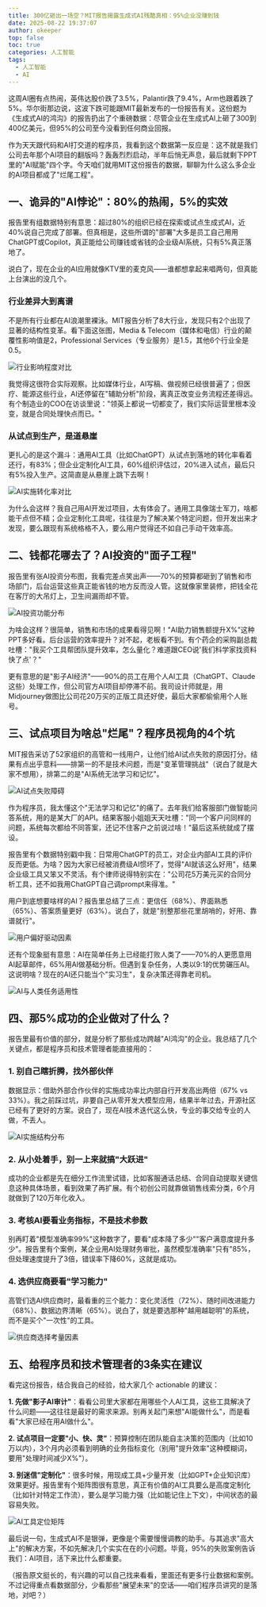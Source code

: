 ```yaml
---
title: 300亿砸出一场空？MIT报告揭露生成式AI残酷真相：95%企业没赚到钱
date: 2025-08-22 19:37:07
author: okeeper
top: false
toc: true
categories: 人工智能
tags:
  - 人工智能
  - AI
---
```


这周AI圈有点热闹，英伟达股价跌了3.5%，Palantir跌了9.4%，Arm也跟着跌了5%。华尔街那边说，这波下跌可能跟MIT最新发布的一份报告有关。这份题为《生成式AI的鸿沟》的报告扔出了个重磅数据：尽管企业在生成式AI上砸了300到400亿美元，但95%的公司至今没看到任何商业回报。

作为天天跟代码和AI打交道的程序员，我看到这个数据第一反应是：这不就是我们公司去年那个AI项目的翻版吗？轰轰烈烈启动，半年后悄无声息，最后就剩下PPT里的"AI赋能"四个字。今天咱们就用MIT这份报告的数据，聊聊为什么这么多企业的AI项目都成了"烂尾工程"。

## 一、诡异的"AI悖论"：80%的热闹，5%的实效

报告里有组数据特别有意思：超过80%的组织已经在探索或试点生成式AI，近40%说自己完成了部署。但真相是，这些所谓的"部署"大多是员工自己用用ChatGPT或Copilot，真正能给公司赚钱或省钱的企业级AI系统，只有5%真正落地了。

说白了，现在企业的AI应用就像KTV里的麦克风——谁都想拿起来唱两句，但真能上台演出的没几个。

### 行业差异大到离谱

不是所有行业都在AI浪潮里裸泳。MIT报告分析了8大行业，发现只有2个出现了显著的结构性变革。看下面这张图，Media & Telecom（媒体和电信）行业的颠覆性影响值是2，Professional Services（专业服务）是1.5，其他6个行业全是0.5。

![行业影响程度对比](https://okeeper-blog-images.oss-cn-hangzhou.aliyuncs.com/blog-images/202509/81fe64c7f1d53518c42e42069a8b6ede.png)

我觉得这很符合实际观察。比如媒体行业，AI写稿、做视频已经很普遍了；但医疗、能源这些行业，AI还停留在"辅助分析"阶段，离真正改变业务流程还差得远。有个制造业的COO在访谈里说："领英上都说一切都变了，我们实际运营里根本没变，就是合同处理快点而已。"

### 从试点到生产，是道悬崖

更扎心的是这个漏斗：通用AI工具（比如ChatGPT）从试点到落地的转化率看着还行，有83%；但企业定制化AI工具，60%组织评估过，20%进入试点，最后只有5%投入生产。这简直是从悬崖上跳下去啊！

![AI实施转化率对比](https://okeeper-blog-images.oss-cn-hangzhou.aliyuncs.com/blog-images/202509/720fc378954df17e270bb33a63579246.png)

为什么会这样？我自己用AI开发过项目，太有体会了。通用工具像瑞士军刀，啥都能干点但不精；企业定制化工具呢，往往是为了解决某个特定问题，但开发出来才发现，要么跟现有系统格格不入，要么用户觉得还不如自己手动干效率高。

## 二、钱都花哪去了？AI投资的"面子工程"

报告里有张AI投资分布图，我看完差点笑出声——70%的预算都砸到了销售和市场部门，后台运营这些真正能省钱的地方反而没人管。这就像家里装修，把钱全花在客厅的大吊灯上，卫生间漏雨却不管。

![AI投资功能分布](https://okeeper-blog-images.oss-cn-hangzhou.aliyuncs.com/blog-images/202509/ff033eafec48bf6ab7dc7f92669607ef.png)

为啥会这样？很简单，销售和市场的成果看得见啊！"AI助力销售额提升X%"这种PPT多好看。后台运营的效率提升？对不起，老板看不到。有个药企的采购副总裁吐槽："我买个工具帮团队提升效率，怎么量化？难道跟CEO说'我们科学家找资料快了点'？"

更有意思的是"影子AI经济"——90%的员工在用个人AI工具（ChatGPT、Claude这些）处理工作，但公司官方AI项目却停滞不前。我司设计师就是，用Midjourney做图比公司花20万买的正版工具还好使，最后大家都偷偷用个人账号。

## 三、试点项目为啥总"烂尾"？程序员视角的4个坑

MIT报告采访了52家组织的高管和一线用户，让他们给AI试点失败的原因打分。结果有点出乎意料——排第一的不是技术问题，而是"变革管理挑战"（说白了就是大家不想用），排第二的是"AI系统无法学习和记忆"。

![AI试点失败障碍](https://okeeper-blog-images.oss-cn-hangzhou.aliyuncs.com/blog-images/202509/c58013abf71d1fa5cc841f4e1cffee0b.png)

作为程序员，我太懂这个"无法学习和记忆"的痛了。去年我们给客服部门做智能问答系统，用的是某大厂的API。结果客服小姐姐天天吐槽："同一个客户问同样的问题，系统每次都给不同答案，还记不住客户之前说过啥！"最后这系统就成了摆设。

报告里有个数据特别戳中我：日常用ChatGPT的员工，对企业内部AI工具的评价反而更低。为啥？因为大家已经被消费级AI惯坏了，觉得"AI就该这么好用"，结果企业级工具又笨又不灵活。有个律师说得特别实在："公司花5万美元买的合同分析工具，还不如我用ChatGPT自己调prompt来得准。"

用户到底想要啥样的AI？报告里总结了三点：更信任（68%）、界面熟悉（65%）、答案质量更好（63%）。说白了，就是"别整那些花里胡哨的，好用、靠谱就行"。

![用户偏好驱动因素](https://okeeper-blog-images.oss-cn-hangzhou.aliyuncs.com/blog-images/202509/7d250991d20bf46552ab08ca0bba90dc.png)

还有个现象挺有意思：AI在简单任务上已经能打败人类了——70%的人更愿意用AI起草邮件，65%用AI做基础分析。但遇到复杂任务，人类以9:1的优势碾压AI。这说明啥？现在的AI还只能当个"实习生"，复杂决策还得靠老司机。

![AI与人类任务适用性](https://okeeper-blog-images.oss-cn-hangzhou.aliyuncs.com/blog-images/202509/bb3e9ba85f2df6d915fc85467ed43922.png)

## 四、那5%成功的企业做对了什么？

报告里最有价值的部分，就是分析了那些成功跨越"AI鸿沟"的企业。我总结了几个关键点，都是程序员和技术管理者能直接用的：

### 1. 别自己瞎折腾，找外部伙伴

数据显示：借助外部合作伙伴的实施成功率比内部自行开发高出两倍（67% vs 33%）。我之前踩过坑，非要自己从零开发大模型应用，结果半年过去，开源社区已经有了更好的方案。说白了，现在AI技术迭代这么快，专业的事交给专业的人做，不丢人。

![AI实施结构分布](https://okeeper-blog-images.oss-cn-hangzhou.aliyuncs.com/blog-images/202509/26ebfe6ea898719ee8e297071414adf0.png)

### 2. 从小处着手，别一上来就搞"大跃进"

成功的企业都是先在细分工作流里试错，比如客服通话总结、合同自动提取关键信息这种具体场景，看到效果了再扩展。有个初创公司就靠做销售线索分类，6个月就做到了120万年化收入。

### 3. 考核AI要看业务指标，不是技术参数

别再盯着"模型准确率99%"这种数字了，要看"成本降了多少""客户满意度提升多少"。报告里有个案例，某企业用AI处理财务审批，虽然模型准确率"只有"85%，但处理速度提升了3倍，错误率下降60%，这就是成功。

### 4. 选供应商要看"学习能力"

高管们选AI供应商时，最看重的三个能力：变化灵活性（72%）、随时间改进能力（68%）、数据边界清晰（65%）。说白了，就是要选那种"越用越聪明"的系统，而不是买个"一次性"的工具。

![供应商选择考量因素](https://okeeper-blog-images.oss-cn-hangzhou.aliyuncs.com/blog-images/202509/dfec37d2dbe75011412b5912086140f7.png)

## 五、给程序员和技术管理者的3条实在建议

看完这份报告，结合我自己的经验，给大家几个 actionable 的建议：

**1. 先做"影子AI审计"**：看看公司里大家都在用哪些个人AI工具，这些工具解决了什么问题——这往往是最好的需求来源。别再关起门来想"AI能做什么"，而是看看"大家已经在用AI做什么"。

**2. 试点项目一定要"小、快、灵"**：预算控制在团队能自主决策的范围内（比如10万以内），3个月内必须看到明确的业务指标变化（别用"提升效率"这种模糊词，要用"处理时间减少X%"）。

**3. 别迷信"定制化"**：很多时候，用现成工具+少量开发（比如GPT+企业知识库）效果更好。报告里有个矩阵图很有意思，真正有价值的AI工具要么是高度定制化（比如针对特定工作流），要么是学习能力强（比如能记住上下文），中间状态的最容易失败。

![AI工具定位矩阵](https://okeeper-blog-images.oss-cn-hangzhou.aliyuncs.com/blog-images/202509/abcd7d1776620559d0f584865afadb04.png)

最后说一句，生成式AI不是银弹，更像是个需要慢慢调教的助手。与其追求"高大上"的解决方案，不如先解决几个实实在在的小问题。毕竟，95%的失败案例告诉我们：AI项目，活下来比什么都重要。

（报告原文挺长的，有兴趣的可以自己找来看看，里面还有更多行业数据和案例。不过记得重点看数据部分，少看那些"展望未来"的空话——咱们程序员讲究的是落地，对吧？）